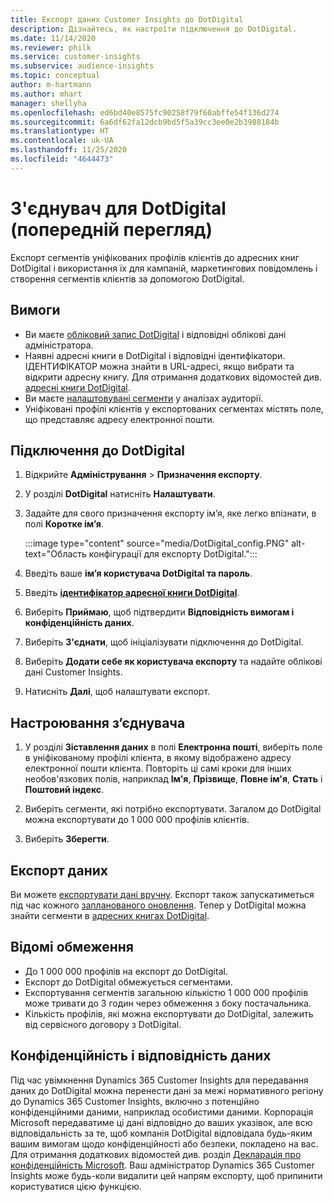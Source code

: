```yaml
---
title: Експорт даних Customer Insights до DotDigital
description: Дізнайтесь, як настроїти підключення до DotDigital.
ms.date: 11/14/2020
ms.reviewer: philk
ms.service: customer-insights
ms.subservice: audience-insights
ms.topic: conceptual
author: m-hartmann
ms.author: mhart
manager: shellyha
ms.openlocfilehash: ed6bd40e8575fc90258f79f60abffe54f136d274
ms.sourcegitcommit: 6a6df62fa12dcb9bd5f5a39cc3ee0e2b3988184b
ms.translationtype: HT
ms.contentlocale: uk-UA
ms.lasthandoff: 11/25/2020
ms.locfileid: "4644473"
---
```

# <a name="connector-for-dotdigital-preview"></a>З'єднувач для DotDigital (попередній перегляд)

Експорт сегментів уніфікованих профілів клієнтів до адресних книг DotDigital і використання їх для кампаній, маркетингових повідомлень і створення сегментів клієнтів за допомогою DotDigital. 

## <a name="prerequisites"></a>Вимоги

-   Ви маєте [обліковий запис DotDigital](https://dotdigital.com/) і відповідні облікові дані адміністратора.
-   Наявні адресні книги в DotDigital і відповідні ідентифікатори. ІДЕНТИФІКАТОР можна знайти в URL-адресі, якщо вибрати та відкрити адресну книгу. Для отримання додаткових відомостей див. [адресні книги DotDigital](https://support.dotdigital.com/hc/articles/212211968-Creating-an-address-book).
-   Ви маєте [налаштовувані сегменти](segments.md) у аналізах аудиторії.
-   Уніфіковані профілі клієнтів у експортованих сегментах містять поле, що представляє адресу електронної пошти.

## <a name="connect-to-dotdigital"></a>Підключення до DotDigital

1. Відкрийте **Адміністрування** > **Призначення експорту**.

1. У розділі **DotDigital** натисніть **Налаштувати**.

1. Задайте для свого призначення експорту ім’я, яке легко впізнати, в полі **Коротке ім’я**.

   :::image type="content" source="media/DotDigital_config.PNG" alt-text="Область конфігурації для експорту DotDigital.":::

1. Введіть ваше **ім’я користувача DotDigital та пароль**.

1. Введіть **[ідентифікатор адресної книги DotDigital](https://support.dotdigital.com/hc/articles/212211968-Creating-an-address-book)**.

1. Виберіть **Приймаю**, щоб підтвердити **Відповідність вимогам і конфіденційність даних**.

1. Виберіть **З'єднати**, щоб ініціалізувати підключення до DotDigital.

1. Виберіть **Додати себе як користувача експорту** та надайте облікові дані Customer Insights.

1. Натисніть **Далі**, щоб налаштувати експорт.

## <a name="configure-the-connector"></a>Настроювання з’єднувача

1. У розділі **Зіставлення даних** в полі **Електронна пошті**, виберіть поле в уніфікованому профілі клієнта, в якому відображено адресу електронної пошти клієнта. Повторіть ці самі кроки для інших необов'язкових полів, наприклад **Ім'я**, **Прізвище**, **Повне ім'я**, **Стать** і **Поштовий індекс**.

1. Виберіть сегменти, які потрібно експортувати. Загалом до DotDigital можна експортувати до 1 000 000 профілів клієнтів.

1. Виберіть **Зберегти**.

## <a name="export-the-data"></a>Експорт даних

Ви можете [експортувати дані вручну](export-destinations.md). Експорт також запускатиметься під час кожного [запланованого оновлення](system.md#schedule-tab). Тепер у DotDigital можна знайти сегменти в [адресних книгах DotDigital](https://support.dotdigital.com/hc/articles/212211968-Creating-an-address-book).

## <a name="known-limitations"></a>Відомі обмеження

- До 1 000 000 профілів на експорт до DotDigital.
- Експорт до DotDigital обмежується сегментами.
- Експортування сегментів загальною кількістю 1 000 000 профілів може тривати до 3 годин через обмеження з боку постачальника. 
- Кількість профілів, які можна експортувати до DotDigital, залежить від сервісного договору з DotDigital.

## <a name="data-privacy-and-compliance"></a>Конфіденційність і відповідність даних

Під час увімкнення Dynamics 365 Customer Insights для передавання даних до DotDigital можна перенести дані за межі нормативного регіону до Dynamics 365 Customer Insights, включно з потенційно конфіденційними даними, наприклад особистими даними. Корпорація Microsoft передаватиме ці дані відповідно до ваших указівок, але всю відповідальність за те, щоб компанія DotDigital відповідала будь-яким вашим вимогам щодо конфіденційності або безпеки, покладено на вас. Для отримання додаткових відомостей див. розділ [Декларація про конфіденційність Microsoft](https://go.microsoft.com/fwlink/?linkid=396732).
Ваш адміністратор Dynamics 365 Customer Insights може будь-коли видалити цей напрям експорту, щоб припинити користуватися цією функцією.
